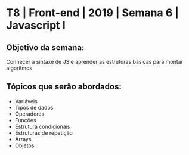 # T8 | Front-end | 2019 | Semana 6 | Javascript I

## Objetivo da semana:
Conhecer a sintaxe de JS e aprender as estruturas básicas para montar algoritmos

## Tópicos que serão abordados: 
- Variáveis
- Tipos de dados
- Operadores
- Funções
- Estrutura condicionais
- Estruturas de repetição
- Arrays
- Objetos
